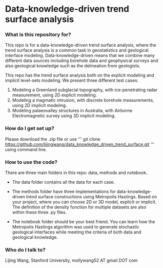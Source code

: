 # Data-knowledge-driven trend surface analysis

### What is this repository for?
This repo is for a data-knowledge-driven trend surface analysis, where the trend surface analysis is a common task in geostatistics and geological interface modeling. Data-knowledge-driven means that we combine many different data sources including borehole data and geophysical surveys and also geological knowledge such as the delineation from geologists. 

This repo has the trend surface analysis both on the explicit modeling and implicit level-sets modeling. We present three different test cases: 

1. Modeling a Greenland subglacial topography, with ice-penetrating radar measurement, using 2D explicit modeling. 
2. Modeling a magmatic intrusion, with discrete borehole measurements, using 2D implicit modeling. 
3. Modeling palaeovalley structures in Australia, with Airborne Electromagnetic survey using 3D implicit modeling. 


### How do I get set up?
Please download the .zip file or use 
'''
git clone https://github.com/lijingwang/data_knowledge_driven_trend_surface.git
'''
using command line. 

### How to use the code? 
There are three main folders in this repo: data, methods and notebook. 

- The data folder contains all the data for each case. 

- The methods folder have three implementations for data-knowledge-driven trend surface constructions using Metropolis Hastings. Based on your project, where you can choose 2D or 3D model, explicit or implicit. The definition of the density function for multiple datasets are also within these three .py files. 

- The notebook folder should be your best friend. You can learn how the Metropolis Hastings algorithm was used to generate stochastic geological interfaces while meeting the criteria of both data and geological knowledge. 


### Who do I talk to?
Lijing Wang, Stanford University, mollywang52 AT gmail DOT com

